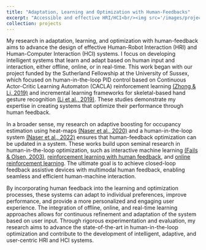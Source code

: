 ```yaml
---
title: "Adaptation, Learning and Optimization with Human-Feedbacks"
excerpt: "Accessible and effective HRI/HCI<br/><img src='/images/project-3_500x300.jpg'>"
collection: projects
---
```

My research in adaptation, learning, and optimization with human-feedback aims to advance the design of effective Human-Robot Interaction (HRI) and Human-Computer Interaction (HCI) systems. I focus on developing intelligent systems that learn and adapt based on human input and interaction, either offline, online, or in real-time. This work began with our project funded by the Sutherland Fellowship at the University of Sussex, which focused on human-in-the-loop PID control based on Continuous Actor-Critic Learning Automaton (CACLA) reinforcement learning [(Zhong & Li, 2019)](https://link.springer.com/chapter/10.1007/978-3-030-27535-8_54) and incremental learning frameworks for skeletal-based hand gesture recognition [(Li et al., 2019)](https://ieeexplore.ieee.org/abstract/document/9066761). These studies demonstrate my expertise in creating systems that optimize their performance through human feedback.

In a broader sense, my research on adaptive boosting for occupancy estimation using heat-maps [(Naser et al., 2020)](https://ieeexplore.ieee.org/abstract/document/9177685) and a human-in-the-loop system [(Naser et al., 2022)](https://ieeexplore.ieee.org/abstract/document/9882393) ensures that human-feedback optimization can be updated in a system. These works build upon seminal research in human-in-the-loop optimization, such as interactive machine learning [(Fails & Olsen, 2003)](https://3dvar.com/Fails2003Interactive.pdf), [reinforcement learning with human feedback](https://en.wikipedia.org/wiki/Reinforcement_learning_from_human_feedback#cite_note-ziegler-2), and [online reinforcement learning](https://huggingface.co/learn/deep-rl-course/en/unitbonus3/offline-online). The ultimate goal is to achieve closed-loop feedback assistive devices with multimodal human feedback, enabling seamless and efficient human-machine interaction.

By incorporating human feedback into the learning and optimization processes, these systems can adapt to individual preferences, improve performance, and provide a more personalized and engaging user experience. The integration of offline, online, and real-time learning approaches allows for continuous refinement and adaptation of the system based on user input. Through rigorous experimentation and evaluation, my research aims to advance the state-of-the-art in human-in-the-loop optimization and contribute to the development of intelligent, adaptive, and user-centric HRI and HCI systems.
